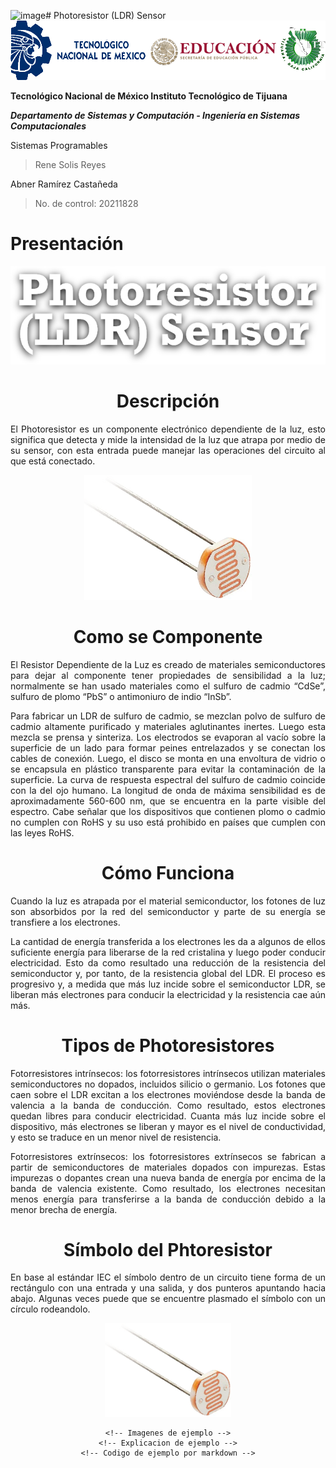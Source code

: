![image](https://github.com/AbnerRC1/abnerrc1.github.io/assets/134168287/2bbb4abe-bfc2-4f7c-b6f4-fa9e3fb28fc0)# Photoresistor (LDR) Sensor
  <img src="Img_Escuela.png">

**Tecnológico​ ​Nacional​ ​de​ ​México Instituto Tecnológico de Tijuana**

***Departamento de Sistemas y Computación - Ingeniería en Sistemas Computacionales***

Sistemas Programables

  > Rene Solis Reyes

Abner Ramírez Castañeda

  > No. de control: 20211828

# Presentación

<center>
  <img src="Img_Titulo.png">
  <div>
    <h1>Descripción</h1>
    <p align="justify">
      El Photoresistor es un componente electrónico dependiente de la luz, esto significa que detecta y mide la intensidad de la luz que atrapa por medio de su sensor, con esta entrada puede manejar las operaciones del circuito al que está conectado.
    </p>
  <img src="Img_Sensor.png" widht="200" height="200">
    <h1>Como se Componente</h1>
    <p align="justify">
      El Resistor Dependiente de la Luz es creado de materiales semiconductores para dejar al componente tener propiedades de sensibilidad a la luz; normalmente se han usado materiales como el sulfuro de cadmio “CdSe”, sulfuro de plomo “PbS” o antimoniuro de indio “InSb”.
    </p>
    <p align="justify">
      Para fabricar un LDR de sulfuro de cadmio, se mezclan polvo de sulfuro de cadmio altamente purificado y materiales aglutinantes inertes. Luego esta mezcla se prensa y sinteriza. Los electrodos se evaporan al vacío sobre la superficie de un lado para formar peines entrelazados y se conectan los cables de conexión. Luego, el disco se monta en una envoltura de vidrio o se encapsula en plástico transparente para evitar la contaminación de la superficie. La curva de respuesta espectral del sulfuro de cadmio coincide con la del ojo humano. La longitud de onda de máxima sensibilidad es de aproximadamente 560-600 nm, que se encuentra en la parte visible del espectro. Cabe señalar que los dispositivos que contienen plomo o cadmio no cumplen con RoHS y su uso está prohibido en países que cumplen con las leyes RoHS.
    </p>
    <h1>Cómo Funciona</h1>
    <p align="justify">
      Cuando la luz es atrapada por el material semiconductor, los fotones de luz son absorbidos por la red del semiconductor y parte de su energía se transfiere a los electrones.
    </p>
    <p align="justify">
      La cantidad de energía transferida a los electrones les da a algunos de ellos suficiente energía para liberarse de la red cristalina y luego poder conducir electricidad. Esto da como resultado una reducción de la resistencia del semiconductor y, por tanto, de la resistencia global del LDR. El proceso es progresivo y, a medida que más luz incide sobre el semiconductor LDR, se liberan más electrones para conducir la electricidad y la resistencia cae aún más.
    </p>
    <h1>Tipos de Photoresistores</h1>
    <p align="justify">
      Fotorresistores intrínsecos: los fotorresistores intrínsecos utilizan materiales semiconductores no dopados, incluidos silicio o germanio. Los fotones que caen sobre el LDR excitan a los electrones moviéndose desde la banda de valencia a la banda de conducción. Como resultado, estos electrones quedan libres para conducir electricidad. Cuanta más luz incide sobre el dispositivo, más electrones se liberan y mayor es el nivel de conductividad, y esto se traduce en un menor nivel de resistencia.
    </p>
    <p align="justify">
      Fotorresistores extrínsecos: los fotorresistores extrínsecos se fabrican a partir de semiconductores de materiales dopados con impurezas. Estas impurezas o dopantes crean una nueva banda de energía por encima de la banda de valencia existente. Como resultado, los electrones necesitan menos energía para transferirse a la banda de conducción debido a la menor brecha de energía.
    </p>
    <h1>Símbolo del Phtoresistor</h1>
    <p align="justify">
      En base al estándar IEC el símbolo dentro de un circuito tiene forma de un rectángulo con una entrada y una salida, y dos punteros apuntando hacia abajo. Algunas veces puede que se encuentre plasmado el símbolo con un círculo rodeandolo.
    </p>
  <img src="Img_Sensor.png" widht="150" height="150">
    
    <!-- Imagenes de ejemplo -->
    <!-- Explicacion de ejemplo -->
    <!-- Codigo de ejemplo por markdown -->
  </div>
</center>
